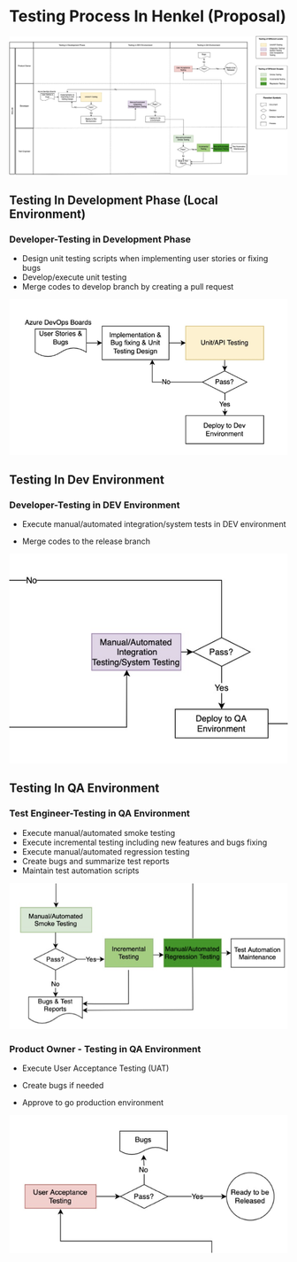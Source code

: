 # Testing Process In Henkel (Proposal)

![image-20220421115154741](../attachments/image-20220421115154741.png)



## Testing In Development Phase (Local Environment)

### Developer-Testing in Development Phase

- Design unit testing scripts when implementing user stories or fixing bugs
- Develop/execute unit testing
- Merge codes to develop branch by creating a pull request

![image-20220421115507072](../attachments/image-20220421115507072.png)

## Testing In Dev Environment

### Developer-Testing in DEV Environment

* Execute manual/automated integration/system tests in DEV environment

* Merge codes to the release branch

![image-20220421115757278](../attachments/image-20220421115757278.png)



## Testing In QA Environment

### Test Engineer-Testing in QA Environment

- Execute manual/automated smoke testing
- Execute incremental testing including new features and bugs fixing
- Execute manual/automated regression testing
- Create bugs and summarize test reports
- Maintain test automation scripts

![image-20220421115942701](../attachments/image-20220421115942701.png)

### Product Owner - Testing in QA Environment

* Execute User Acceptance Testing (UAT)

* Create bugs if needed

* Approve to go production environment

![image-20220421120029545](../attachments/image-20220421120029545.png)

